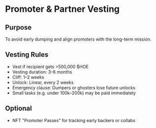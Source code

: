 # Promoter & Partner Vesting

## Purpose

To avoid early dumping and align promoters with the long-term mission.

## Vesting Rules

- Vest if recipient gets >500,000 $HOE
- Vesting duration: 3–6 months
- Cliff: 1–2 weeks
- Unlock: Linear, every 2 weeks
- Emergency clause: Dumpers or ghosters lose future unlocks
- Small tasks (e.g. under 100k–200k) may be paid immediately

## Optional

- NFT "Promoter Passes" for tracking early backers or collabs
